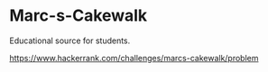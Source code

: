 # Marc-s-Cakewalk
Educational source for students.

https://www.hackerrank.com/challenges/marcs-cakewalk/problem
